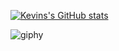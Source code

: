 [![Kevins's GitHub stats](https://github-readme-stats.vercel.app/api?username=kevinunger&count_private=true&show_icons=true&theme=radical)](https://github.com/anuraghazra/github-readme-stats&count_private=true&show_icons=true&theme=radical)




![giphy](https://user-images.githubusercontent.com/5601589/168594982-cd9e826e-9d90-46ca-97ac-77c37f05cd12.gif)
